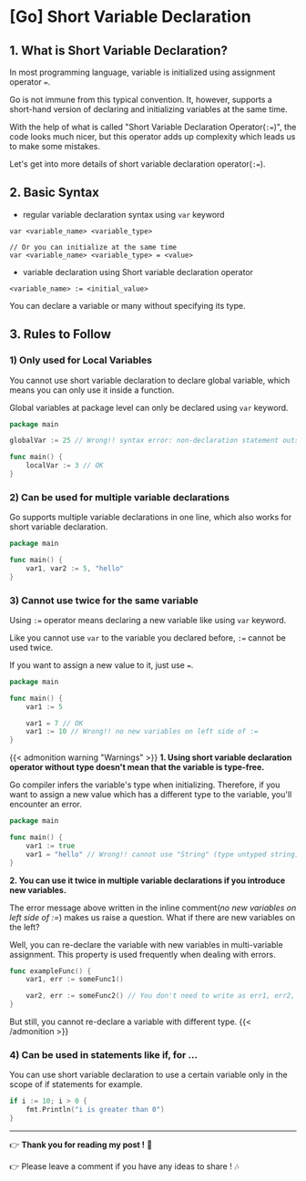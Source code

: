 # [Go] Short Variable Declaration


## 1. What is Short Variable Declaration?

In most programming language, variable is initialized using assignment operator `=`.

Go is not immune from this typical convention. It, however, supports a short-hand version of declaring and initializing variables at the same time.

With the help of what is called "Short Variable Declaration Operator(`:=`)", the code looks much nicer, but this operator adds up complexity which leads us to make some mistakes.

Let's get into more details of short variable declaration operator(`:=`).

## 2. Basic Syntax

- regular variable declaration syntax using `var` keyword

```
var <variable_name> <variable_type>

// Or you can initialize at the same time
var <variable_name> <variable_type> = <value>

```

- variable declaration using Short variable declaration operator

```
<variable_name> := <initial_value>
```

You can declare a variable or many without specifying its type. 

## 3. Rules to Follow

### 1) Only used for Local Variables

You cannot use short variable declaration to declare global variable, which means you can only use it inside a function.

Global variables at package level can only be declared using `var` keyword.

```go
package main

globalVar := 25 // Wrong!! syntax error: non-declaration statement outside function body

func main() {
    localVar := 3 // OK
}
```

### 2) Can be used for multiple variable declarations

Go supports multiple variable declarations in one line, which also works for short variable declaration.

```go
package main

func main() {
    var1, var2 := 5, "hello"
}
```

### 3) Cannot use twice for the same variable

Using `:=` operator means declaring a new variable like using `var` keyword.

Like you cannot use `var` to the variable you declared before, `:=` cannot be used twice. 

If you want to assign a new value to it, just use `=`.

```go
package main

func main() {
    var1 := 5

    var1 = 7 // OK
    var1 := 10 // Wrong!! no new variables on left side of :=
}
```

{{< admonition warning "Warnings" >}}
**1. Using short variable declaration operator without type doesn't mean that the variable is type-free.**

Go compiler infers the variable's type when initializing. Therefore, if you want to assign a new value which has a different type to the variable, you'll encounter an error.

```go
package main

func main() {
    var1 := true
    var1 = "hello" // Wrong!! cannot use "String" (type untyped string) as type bool in assignment
}
```

**2. You can use it twice in multiple variable declarations if you introduce new variables.**

The error message above written in the inline comment(_no new variables on left side of :=_) makes us raise a question. What if there are new variables on the left?

Well, you can re-declare the variable with new variables in multi-variable assignment. This property is used frequently when dealing with errors.

```go
func exampleFunc() {
    var1, err := someFunc1()

    var2, err := someFunc2() // You don't need to write as err1, err2, ...
}
```

But still, you cannot re-declare a variable with different type.
{{< /admonition >}}

### 4) Can be used in statements like if, for ...

You can use short variable declaration to use a certain variable only in the scope of if statements for example.

```go
if i := 10; i > 0 {
    fmt.Println("i is greater than 0")
}
```


---

:point_right: **Thank you for reading my post !** :pray:

:point_right: Please leave a comment if you have any ideas to share ! :notes:

